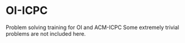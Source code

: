 # OI-ICPC
Problem solving training for OI and ACM-ICPC
Some extremely trivial problems are not included here.
